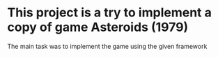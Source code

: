 # This project is a try to implement a copy of game Asteroids (1979) <br />
The main task was to implement the game using the given framework<br />
